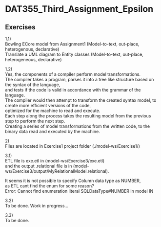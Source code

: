 # DAT355_Third_Assignment_Epsilon

Exercises
----------

1.1)<br>
Bowling ECore model from Assignment1 (Model-to-text, out-place, heterogenous, declarative)<br>
Translate a UML diagram to Entity classes (Model-to-text, out-place, heterogeneous, declarative)

1.2)<br>
Yes, the components of a compiler perform model transformations.<br>
The compiler takes a program, parses it into a tree like structure based on the syntax of the language,<br>
and tests if the code is valid in accordance with the grammar of the language.<br>
The compiler would then attempt to transform the created syntax model, to create more efficient versions of the code,<br>
optimized for the machine to read and execute.<br>
Each step along the process takes the resulting model from the previous step to perform the next step.<br>
Creating a series of model transformations from the written code, to the binary data read and executed by the machine.

2)<br>
Files are located in Exercise1 project folder (./model-ws/Exercise1/)

3.1)<br>
ETL file is exe.etl in (model-ws/Exercise3/exe.etl)<br>
and the output .relational file is in (model-ws/Exercise3/output/MyRelationalModel.relational).

It seems it is not possible to specify Column data type as NUMBER,<br>
as ETL cant find the enum for some reason?<br>
Error: Cannot find enumeration literal SQLDataType#NUMBER in model IN<br>




3.2)<br>
To be done.
Work in progress...


3.3)<br>
To be done.



